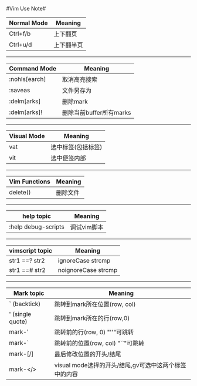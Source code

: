 #Vim Use Note#

| Normal Mode | Meaning |
|--------------------|------------------|
|Ctrl+f/b|上下翻页|
|Ctrl+u/d|上下翻半页|


------------------------------------------------------------


| Command Mode | Meaning |
|--------------------|------------------|
|:nohls[earch]|取消高亮搜索|
|:saveas|文件另存为|
|:delm[arks]|删除mark|
|:delm[arks]!|删除当前buffer所有marks|


------------------------------------------------------------


| Visual Mode | Meaning |
|--------------------|------------------|
|vat|选中标签<tab>(包括标签)|
|vit|选中便签内部|


------------------------------------------------------------


| Vim Functions | Meaning |
|--------------------|------------------|
|delete()|删除文件|


------------------------------------------------------------


| help topic | Meaning |
|--------------------|------------------|
|:help debug-scripts|调试vim脚本|



------------------------------------------------------------


| vimscript topic | Meaning |
|--------------------|------------------|
|str1 ==? str2|ignoreCase strcmp|
|str1 ==# str2|noignoreCase strcmp|


------------------------------------------------------------

| Mark topic | Meaning |
|--------------------|------------------|
|` (backtick)|跳转到mark所在位置(row, col)|
|' (single quote)|跳转到mark所在的行(row,0)|
|mark-'|跳转前的行(row, 0) "''"可跳转|
|mark-`|跳转前的位置(row, col) "``"可跳转|
|mark-[/]|最后修改位置的开头/结尾|
|mark-</>|visual mode选择的开头/结尾,gv可选中这两个标签中的内容|


